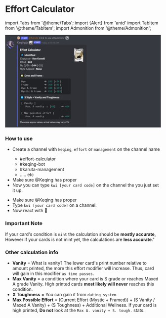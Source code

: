 # Effort Calculator

import Tabs from '@theme/Tabs';
import {Alert} from 'antd'
import TabItem from '@theme/TabItem';
import Admonition from '@theme/Admonition';

![Effort Calculator](/img/features/effort.png ':size=100%')

### How to use
<Tabs>
  <TabItem value="auto" label="Auto-Response" default>
    <ul>
      <li>Create a channel with <code>keqing</code>, <code>effort</code> or <code>management</code> on the channel name</li>
      <Admonition title="Example :" type="info">
        <ul>
        <li>#effort-calculator</li>
        <li>#keqing-bot</li>
        <li>#karuta-management</li>
        <li>..... etc</li>
        </ul>
      </Admonition>
      <li>Make sure <span className="mention">@Keqing</span> has proper </li>
      <li>Now you can type <code>kwi [your card code]</code> on the channel the you just set it up.</li>
    </ul>
  </TabItem>
  <TabItem value="reaction" label="Reaction Trigger">
    <ul>
      <li>Make sure <span className="mention">@Keqing</span> has proper </li>
      <li>Type <code>kwi [your card code]</code> on a channel.</li>
      <li>Now react with 🔢</li>
    </ul>
  </TabItem>
</Tabs>

### Important Note
If your card's condition is `mint` the calculation should be **mostly accurate**, However if your cards is not mint yet, the calculations are **less accurate**."

### Other calculation info
- **Vanity** = What is vanity? The lower card's print number relative to amount printed, the more this effort modifier will increase. Thus, card will gain in this modifier `as time passes`.
- **Max Vanity** = a condition where your card is S grade or reaches Maxed A grade Vanity. High printed cards **most likely will never** reaches this condition.
- **X Toughness** = You can gain it from `dating system`.
- **Max Possible Effort** = (Current Effort (Mystic + Framed)) + (S Vanity / Maxed A Vanity) + (S Toughness) + Additional Wellness. If your card is high printed, **Do not** look at the `Max A. vanity + S. tough.` stats.
